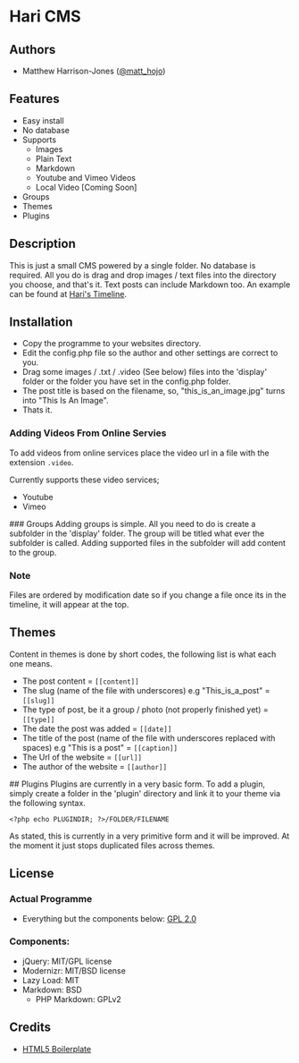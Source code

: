 # Hari CMS #

## Authors

* Matthew Harrison-Jones ([@matt_hojo](http://twitter.com/matt_hojo))

## Features

* Easy install
* No database
* Supports
	* Images
	* Plain Text
	* Markdown
	* Youtube and Vimeo Videos
	* Local Video [Coming Soon]
* Groups
* Themes
* Plugins
	

## Description

This is just a small CMS powered by a single folder. No database is required. 
All you do is drag and drop images / text files into the directory you choose, and that's it. Text posts can include Markdown too.
An example can be found at [Hari's Timeline](http://hari.matthojo.co.uk/).

## Installation

* Copy the programme to your websites directory.
* Edit the config.php file so the author and other settings are correct to you.
* Drag some images / .txt / .video (See below) files into the 'display' folder or the folder you have set in the config.php folder.
* The post title is based on the filename, so, "this_is_an_image.jpg" turns into "This Is An Image".
* Thats it.

### Adding Videos From Online Servies

To add videos from online services place the video url in a file with the extension `.video`.

Currently supports these video services;

* Youtube
* Vimeo

### Groups
Adding groups is simple. All you need to do is create a subfolder in the 'display' folder. The group will be titled what ever the subfolder is called.
Adding supported files in the subfolder will add content to the group.

### Note
Files are ordered by modification date so if you change a file once its in the timeline, it will appear at the top.

## Themes
Content in themes is done by short codes, the following list is what each one means.

* The post content  = `[[content]]`
* The slug (name of the file with underscores) e.g "This_is_a_post" = `[[slug]]`
* The type of post, be it a group / photo (not properly finished yet) = `[[type]]`
* The date the post was added = `[[date]]`
* The title of the post (name of the file with underscores replaced with spaces) e.g "This is a post" = `[[caption]]`
* The Url of the website = `[[url]]`
* The author of the website = `[[author]]`

## Plugins
Plugins are currently in a very basic form.
To add a plugin, simply create a folder in the 'plugin' directory and link it to your theme via the following syntax.

`<?php echo PLUGINDIR; ?>/FOLDER/FILENAME`

As stated, this is currently in a very primitive form and it will be improved. At the moment it just stops duplicated files across themes.

## License

### Actual Programme

* Everything but the components below: [GPL 2.0](http://www.opensource.org/licenses/gpl-2.0.php)

### Components:

* jQuery: MIT/GPL license
* Modernizr: MIT/BSD license
* Lazy Load: MIT
* Markdown: BSD
	* PHP Markdown: GPLv2

## Credits

* [HTML5 Boilerplate](http://html5boilerplate.com/)